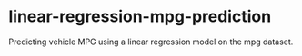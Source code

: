 # linear-regression-mpg-prediction
Predicting vehicle MPG using a linear regression model on the mpg dataset.

